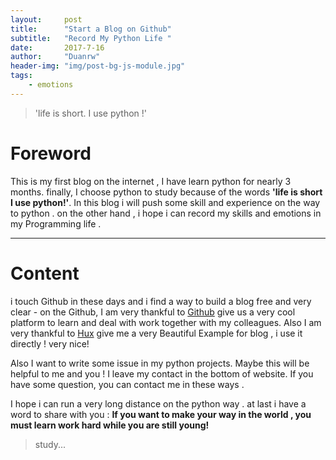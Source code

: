 ```yaml
---
layout:     post
title:      "Start a Blog on Github"
subtitle:   "Record My Python Life "
date:       2017-7-16
author:     "Duanrw"
header-img: "img/post-bg-js-module.jpg"
tags:
    - emotions
---
```

> 'life is short. I use python !'
# Foreword
This is my first blog on the internet , I have learn python for nearly 3 months. finally, I choose python to study because of the words **'life is short I use python!'**. In this blog i will push some skill and experience on the way to python . on the other hand , i hope i can record my skills and emotions in my Programming life .

---
# Content
i touch Github in these days and i find a way to build a blog free and very clear - on the Github, I am very thankful to [Github](https://github.com/) give us a very cool platform to learn and deal with work together with my colleagues. Also I am very thankful to [Hux](http://huangxuan.me) give me a very Beautiful Example for blog , i use it directly ! very nice!

Also I want to write some issue in my python projects. Maybe this will be helpful to me and you ! I leave my contact in the bottom of website. If you have some question, you can contact me in these ways .

I hope i can run a very long distance on the python way . at last i have a word to share with you :
**If you want to make your way in the world , you must learn work hard while you are still young!**


> study...
